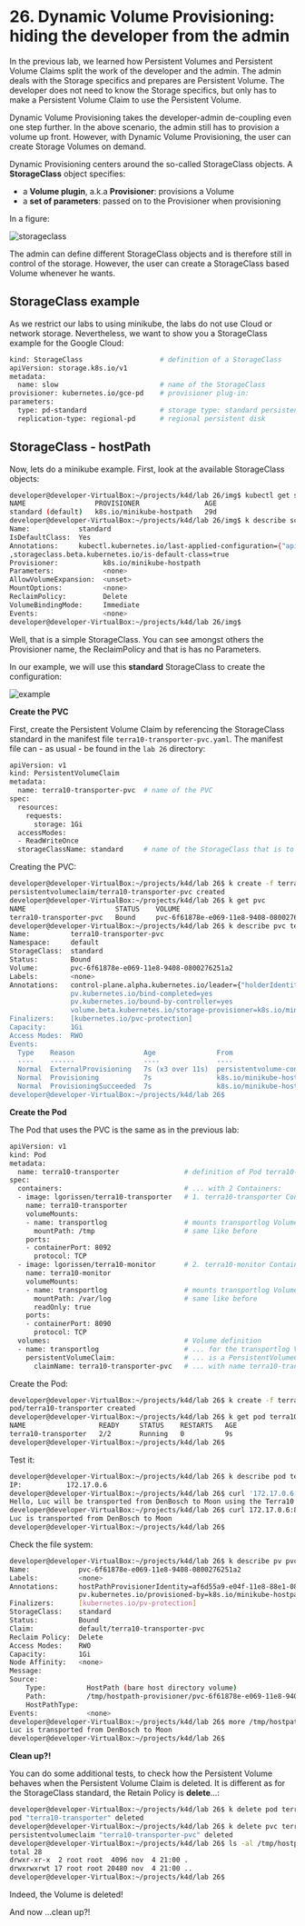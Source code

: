 # 26. Dynamic Volume Provisioning: hiding the developer from the admin

In the previous lab, we learned how Persistent Volumes and Persistent Volume Claims split the work of the developer and the admin. The admin deals with the Storage specifics and prepares are Persistent Volume. The developer does not need to know the Storage specifics, but only has to make a Persistent Volume Claim to use the Persistent Volume. 

Dynamic Volume Provisioning takes the developer-admin de-coupling even one step further. In the above scenario, the admin still has to provision a volume up front. However, with Dynamic Volume Provisioning, the user can create Storage Volumes on demand. 

Dynamic Provisioning centers around the so-called StorageClass objects. A **StorageClass** object specifies:

- a **Volume plugin**, a.k.a **Provisioner**: provisions a Volume
- a **set of parameters**: passed on to the Provisioner when provisioning 


In a figure:

![storageclass](img/lab26-dynamic-volumes.png)


The admin can define different StorageClass objects and is therefore still in control of the storage. However, the user can create a StorageClass based Volume whenever he wants.


## StorageClass example

As we restrict our labs to using minikube, the labs do not use Cloud or network storage. Nevertheless, we want to show you a StorageClass example for the Google Cloud:

```bash
kind: StorageClass                   # definition of a StorageClass
apiVersion: storage.k8s.io/v1
metadata:
  name: slow                         # name of the StorageClass
provisioner: kubernetes.io/gce-pd    # provisioner plug-in: 
parameters:
  type: pd-standard                  # storage type: standard persistent disk
  replication-type: regional-pd      # regional persistent disk
```

## StorageClass - hostPath

Now, lets do a minikube example. First, look at the available StorageClass objects:

```bash
developer@developer-VirtualBox:~/projects/k4d/lab 26/img$ kubectl get sc
NAME                 PROVISIONER                AGE
standard (default)   k8s.io/minikube-hostpath   29d
developer@developer-VirtualBox:~/projects/k4d/lab 26/img$ k describe sc standard 
Name:            standard
IsDefaultClass:  Yes
Annotations:     kubectl.kubernetes.io/last-applied-configuration={"apiVersion":"storage.k8s.io/v1","kind":"StorageClass","metadata":{"annotations":{"storageclass.beta.kubernetes.io/is-default-class":"true"},"labels":{"addonmanager.kubernetes.io/mode":"Reconcile"},"name":"standard","namespace":""},"provisioner":"k8s.io/minikube-hostpath"}
,storageclass.beta.kubernetes.io/is-default-class=true
Provisioner:           k8s.io/minikube-hostpath
Parameters:            <none>
AllowVolumeExpansion:  <unset>
MountOptions:          <none>
ReclaimPolicy:         Delete
VolumeBindingMode:     Immediate
Events:                <none>
developer@developer-VirtualBox:~/projects/k4d/lab 26/img$
```

Well, that is a simple StorageClass. You can see amongst others the Provisioner name, the ReclaimPolicy and that is has no Parameters. 

In our example, we will use this **standard** StorageClass to create the configuration:

![example](img/lab26-dynamic-volumes-example.png)

**Create the PVC**

First, create the Persistent Volume Claim by referencing the StorageClass standard in the manifest file `terra10-transporter-pvc.yaml`. The manifest file can - as usual - be found in the `lab 26` directory:

```bash
apiVersion: v1
kind: PersistentVolumeClaim
metadata:
  name: terra10-transporter-pvc  # name of the PVC
spec:
  resources:
    requests:
      storage: 1Gi
  accessModes:
  - ReadWriteOnce
  storageClassName: standard     # name of the StorageClass that is to be used
```

Creating the PVC:

```bash
developer@developer-VirtualBox:~/projects/k4d/lab 26$ k create -f terra10-transporter-pvc.yaml 
persistentvolumeclaim/terra10-transporter-pvc created
developer@developer-VirtualBox:~/projects/k4d/lab 26$ k get pvc
NAME                      STATUS    VOLUME                                     CAPACITY   ACCESS MODES   STORAGECLASS   AGE
terra10-transporter-pvc   Bound     pvc-6f61878e-e069-11e8-9408-0800276251a2   1Gi        RWO            standard       5s
developer@developer-VirtualBox:~/projects/k4d/lab 26$ k describe pvc terra10-transporter-pvc 
Name:          terra10-transporter-pvc
Namespace:     default
StorageClass:  standard
Status:        Bound
Volume:        pvc-6f61878e-e069-11e8-9408-0800276251a2
Labels:        <none>
Annotations:   control-plane.alpha.kubernetes.io/leader={"holderIdentity":"af6d55ea-e04f-11e8-88e1-0800276251a2","leaseDurationSeconds":15,"acquireTime":"2018-11-04T19:40:11Z","renewTime":"2018-11-04T19:40:17Z","lea...
               pv.kubernetes.io/bind-completed=yes
               pv.kubernetes.io/bound-by-controller=yes
               volume.beta.kubernetes.io/storage-provisioner=k8s.io/minikube-hostpath
Finalizers:    [kubernetes.io/pvc-protection]
Capacity:      1Gi
Access Modes:  RWO
Events:
  Type    Reason                 Age               From                                                           Message
  ----    ------                 ----              ----                                                           -------
  Normal  ExternalProvisioning   7s (x3 over 11s)  persistentvolume-controller                                    waiting for a volume to be created, either by external provisioner "k8s.io/minikube-hostpath" or manually created by system administrator
  Normal  Provisioning           7s                k8s.io/minikube-hostpath af6d55ea-e04f-11e8-88e1-0800276251a2  External provisioner is provisioning volume for claim "default/terra10-transporter-pvc"
  Normal  ProvisioningSucceeded  7s                k8s.io/minikube-hostpath af6d55ea-e04f-11e8-88e1-0800276251a2  Successfully provisioned volume pvc-6f61878e-e069-11e8-9408-0800276251a2
developer@developer-VirtualBox:~/projects/k4d/lab 26$
```

**Create the Pod**

The Pod that uses the PVC is the same as in the previous lab:

```bash
apiVersion: v1
kind: Pod
metadata:
  name: terra10-transporter                # definition of Pod terra10-transporter
spec:
  containers:                              # ... with 2 Containers:
  - image: lgorissen/terra10-transporter   # 1. terra10-transporter Container
    name: terra10-transporter
    volumeMounts:
    - name: transportlog                   # mounts transportlog Volume
      mountPath: /tmp                      # same like before
    ports:
    - containerPort: 8092
      protocol: TCP
  - image: lgorissen/terra10-monitor       # 2. terra10-monitor Container
    name: terra10-monitor
    volumeMounts:
    - name: transportlog                   # mounts transportlog Volume
      mountPath: /var/log                  # same like before
      readOnly: true
    ports:
    - containerPort: 8090
      protocol: TCP
  volumes:                                 # Volume definition
  - name: transportlog                     # ... for the transportlog Volume
    persistentVolumeClaim:                 # ... is a PersistentVolumeClaim
      claimName: terra10-transporter-pvc   # ... with name terra10-transporter-pvc
```

Create the Pod:

```bash
developer@developer-VirtualBox:~/projects/k4d/lab 26$ k create -f terra10-transporter.yaml 
pod/terra10-transporter created
developer@developer-VirtualBox:~/projects/k4d/lab 26$ k get pod terra10-transporter 
NAME                  READY     STATUS    RESTARTS   AGE
terra10-transporter   2/2       Running   0          9s
developer@developer-VirtualBox:~/projects/k4d/lab 26$ 
```

Test it:

```bash
developer@developer-VirtualBox:~/projects/k4d/lab 26$ k describe pod terra10-transporter | grep "^IP:"
IP:           172.17.0.6
developer@developer-VirtualBox:~/projects/k4d/lab 26$ curl '172.17.0.6:8090/?name=Luc&from=DenBosch&to=Moon'
Hello, Luc will be transported from DenBosch to Moon using the Terra10 transporter service
developer@developer-VirtualBox:~/projects/k4d/lab 26$ curl 172.17.0.6:8092
Luc is transported from DenBosch to Moon
developer@developer-VirtualBox:~/projects/k4d/lab 26$
```

Check the file system:

```bash
developer@developer-VirtualBox:~/projects/k4d/lab 26$ k describe pv pvc-6f61878e-e069-11e8-9408-0800276251a2 
Name:            pvc-6f61878e-e069-11e8-9408-0800276251a2
Labels:          <none>
Annotations:     hostPathProvisionerIdentity=af6d55a9-e04f-11e8-88e1-0800276251a2
                 pv.kubernetes.io/provisioned-by=k8s.io/minikube-hostpath
Finalizers:      [kubernetes.io/pv-protection]
StorageClass:    standard
Status:          Bound
Claim:           default/terra10-transporter-pvc
Reclaim Policy:  Delete
Access Modes:    RWO
Capacity:        1Gi
Node Affinity:   <none>
Message:         
Source:
    Type:          HostPath (bare host directory volume)
    Path:          /tmp/hostpath-provisioner/pvc-6f61878e-e069-11e8-9408-0800276251a2
    HostPathType:  
Events:            <none>
developer@developer-VirtualBox:~/projects/k4d/lab 26$ more /tmp/hostpath-provisioner/pvc-6f61878e-e069-11e8-9408-0800276251a2/transporter.log 
Luc is transported from DenBosch to Moon
developer@developer-VirtualBox:~/projects/k4d/lab 26$ 
```

**Clean up?!**

You can do some additional tests, to check how the Persistent Volume behaves when the Persistent Volume Claim is deleted. It is different as for the StorageClass standard, the Retain Policy is **delete**...:

```bash
developer@developer-VirtualBox:~/projects/k4d/lab 26$ k delete pod terra10-transporter 
pod "terra10-transporter" deleted
developer@developer-VirtualBox:~/projects/k4d/lab 26$ k delete pvc terra10-transporter-pvc 
persistentvolumeclaim "terra10-transporter-pvc" deleted
developer@developer-VirtualBox:~/projects/k4d/lab 26$ ls -al /tmp/hostpath-provisioner/
total 28
drwxr-xr-x  2 root root  4096 nov  4 21:00 .
drwxrwxrwt 17 root root 20480 nov  4 21:00 ..
developer@developer-VirtualBox:~/projects/k4d/lab 26$
```

Indeed, the Volume is deleted!

And now ...clean up?!

